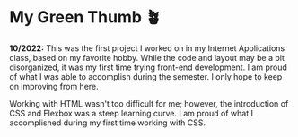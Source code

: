 # My Green Thumb 🪴
**10/2022:**
This was the first project I worked on in my Internet Applications class, based on my favorite hobby. While the code and layout may be a bit disorganized, it was my first time trying front-end development. I am proud of what I was able to accomplish during the semester. I only hope to keep on improving from here.<br>

Working with HTML wasn't too difficult for me; however, the introduction of CSS and Flexbox was a steep learning curve. I am proud of what I accomplished during my first time working with CSS.
